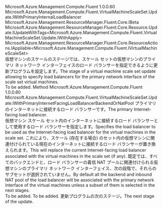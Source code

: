 <Type Name="IWithPrimaryLoadBalancer" FullName="Microsoft.Azure.Management.Compute.Fluent.VirtualMachineScaleSet.Update.IWithPrimaryLoadBalancer">
  <TypeSignature Language="C#" Value="public interface IWithPrimaryLoadBalancer : Microsoft.Azure.Management.Compute.Fluent.VirtualMachineScaleSet.Update.IWithPrimaryInternalLoadBalancer, Microsoft.Azure.Management.ResourceManager.Fluent.Core.IBeta, Microsoft.Azure.Management.ResourceManager.Fluent.Core.Resource.Update.IUpdateWithTags&lt;Microsoft.Azure.Management.Compute.Fluent.VirtualMachineScaleSet.Update.IWithApply&gt;, Microsoft.Azure.Management.ResourceManager.Fluent.Core.ResourceActions.IAppliable&lt;Microsoft.Azure.Management.Compute.Fluent.IVirtualMachineScaleSet&gt;" />
  <TypeSignature Language="ILAsm" Value=".class public interface auto ansi abstract IWithPrimaryLoadBalancer implements class Microsoft.Azure.Management.Compute.Fluent.VirtualMachineScaleSet.Update.IWithApply, class Microsoft.Azure.Management.Compute.Fluent.VirtualMachineScaleSet.Update.IWithAvailabilityZone, class Microsoft.Azure.Management.Compute.Fluent.VirtualMachineScaleSet.Update.IWithBootDiagnostics, class Microsoft.Azure.Management.Compute.Fluent.VirtualMachineScaleSet.Update.IWithCapacity, class Microsoft.Azure.Management.Compute.Fluent.VirtualMachineScaleSet.Update.IWithExtension, class Microsoft.Azure.Management.Compute.Fluent.VirtualMachineScaleSet.Update.IWithManagedDataDisk, class Microsoft.Azure.Management.Compute.Fluent.VirtualMachineScaleSet.Update.IWithManagedServiceIdentity, class Microsoft.Azure.Management.Compute.Fluent.VirtualMachineScaleSet.Update.IWithoutPrimaryLoadBalancer, class Microsoft.Azure.Management.Compute.Fluent.VirtualMachineScaleSet.Update.IWithoutPrimaryLoadBalancerBackend, class Microsoft.Azure.Management.Compute.Fluent.VirtualMachineScaleSet.Update.IWithoutPrimaryLoadBalancerNatPool, class Microsoft.Azure.Management.Compute.Fluent.VirtualMachineScaleSet.Update.IWithPrimaryInternalLoadBalancer, class Microsoft.Azure.Management.Compute.Fluent.VirtualMachineScaleSet.Update.IWithSku, class Microsoft.Azure.Management.Compute.Fluent.VirtualMachineScaleSet.Update.IWithUnmanagedDataDisk, class Microsoft.Azure.Management.ResourceManager.Fluent.Core.IBeta, class Microsoft.Azure.Management.ResourceManager.Fluent.Core.Resource.Update.IUpdateWithTags`1&lt;class Microsoft.Azure.Management.Compute.Fluent.VirtualMachineScaleSet.Update.IWithApply&gt;, class Microsoft.Azure.Management.ResourceManager.Fluent.Core.ResourceActions.IAppliable`1&lt;class Microsoft.Azure.Management.Compute.Fluent.IVirtualMachineScaleSet&gt;, class Microsoft.Azure.Management.ResourceManager.Fluent.Core.ResourceActions.IIndexable" />
  <TypeSignature Language="DocId" Value="T:Microsoft.Azure.Management.Compute.Fluent.VirtualMachineScaleSet.Update.IWithPrimaryLoadBalancer" />
  <TypeSignature Language="VB.NET" Value="Public Interface IWithPrimaryLoadBalancer&#xA;Implements IAppliable(Of IVirtualMachineScaleSet), IBeta, IUpdateWithTags(Of IWithApply), IWithPrimaryInternalLoadBalancer" />
  <TypeSignature Language="F#" Value="type IWithPrimaryLoadBalancer = interface&#xA;    interface IWithPrimaryInternalLoadBalancer&#xA;    interface IWithApply&#xA;    interface IAppliable&lt;IVirtualMachineScaleSet&gt;&#xA;    interface IIndexable&#xA;    interface IUpdateWithTags&lt;IWithApply&gt;&#xA;    interface IWithManagedDataDisk&#xA;    interface IWithUnmanagedDataDisk&#xA;    interface IWithSku&#xA;    interface IWithCapacity&#xA;    interface IWithExtension&#xA;    interface IWithoutPrimaryLoadBalancer&#xA;    interface IWithoutPrimaryLoadBalancerBackend&#xA;    interface IWithoutPrimaryLoadBalancerNatPool&#xA;    interface IWithManagedServiceIdentity&#xA;    interface IBeta&#xA;    interface IWithBootDiagnostics&#xA;    interface IWithAvailabilityZone" />
  <AssemblyInfo>
    <AssemblyName>Microsoft.Azure.Management.Compute.Fluent</AssemblyName>
    <AssemblyVersion>1.0.0.60</AssemblyVersion>
  </AssemblyInfo>
  <Interfaces>
    <Interface>
      <InterfaceName>Microsoft.Azure.Management.Compute.Fluent.VirtualMachineScaleSet.Update.IWithPrimaryInternalLoadBalancer</InterfaceName>
    </Interface>
    <Interface>
      <InterfaceName>Microsoft.Azure.Management.ResourceManager.Fluent.Core.IBeta</InterfaceName>
    </Interface>
    <Interface>
      <InterfaceName>Microsoft.Azure.Management.ResourceManager.Fluent.Core.Resource.Update.IUpdateWithTags&lt;Microsoft.Azure.Management.Compute.Fluent.VirtualMachineScaleSet.Update.IWithApply&gt;</InterfaceName>
    </Interface>
    <Interface>
      <InterfaceName>Microsoft.Azure.Management.ResourceManager.Fluent.Core.ResourceActions.IAppliable&lt;Microsoft.Azure.Management.Compute.Fluent.IVirtualMachineScaleSet&gt;</InterfaceName>
    </Interface>
  </Interfaces>
  <Docs>
    <summary>
            <span data-ttu-id="a65e5-101">仮想マシンのスケールのステージでは、スケール セットの仮想マシンのプライマリ ネットワーク インターフェイスのロード バランサーを指定できるように更新プログラムを設定します。</span><span class="sxs-lookup"><span data-stu-id="a65e5-101">The stage of a virtual machine scale set update allowing to specify load balancers for the primary network interface of the scale set virtual machines.</span></span>
            </summary>
    <remarks>To be added.</remarks>
  </Docs>
  <Members>
    <Member MemberName="WithExistingPrimaryInternetFacingLoadBalancer">
      <MemberSignature Language="C#" Value="public Microsoft.Azure.Management.Compute.Fluent.VirtualMachineScaleSet.Update.IWithPrimaryInternetFacingLoadBalancerBackendOrNatPool WithExistingPrimaryInternetFacingLoadBalancer (Microsoft.Azure.Management.Network.Fluent.ILoadBalancer loadBalancer);" />
      <MemberSignature Language="ILAsm" Value=".method public hidebysig newslot virtual instance class Microsoft.Azure.Management.Compute.Fluent.VirtualMachineScaleSet.Update.IWithPrimaryInternetFacingLoadBalancerBackendOrNatPool WithExistingPrimaryInternetFacingLoadBalancer(class Microsoft.Azure.Management.Network.Fluent.ILoadBalancer loadBalancer) cil managed" />
      <MemberSignature Language="DocId" Value="M:Microsoft.Azure.Management.Compute.Fluent.VirtualMachineScaleSet.Update.IWithPrimaryLoadBalancer.WithExistingPrimaryInternetFacingLoadBalancer(Microsoft.Azure.Management.Network.Fluent.ILoadBalancer)" />
      <MemberSignature Language="VB.NET" Value="Public Function WithExistingPrimaryInternetFacingLoadBalancer (loadBalancer As ILoadBalancer) As IWithPrimaryInternetFacingLoadBalancerBackendOrNatPool" />
      <MemberSignature Language="F#" Value="abstract member WithExistingPrimaryInternetFacingLoadBalancer : Microsoft.Azure.Management.Network.Fluent.ILoadBalancer -&gt; Microsoft.Azure.Management.Compute.Fluent.VirtualMachineScaleSet.Update.IWithPrimaryInternetFacingLoadBalancerBackendOrNatPool" Usage="iWithPrimaryLoadBalancer.WithExistingPrimaryInternetFacingLoadBalancer loadBalancer" />
      <MemberType>Method</MemberType>
      <AssemblyInfo>
        <AssemblyName>Microsoft.Azure.Management.Compute.Fluent</AssemblyName>
        <AssemblyVersion>1.0.0.60</AssemblyVersion>
      </AssemblyInfo>
      <ReturnValue>
        <ReturnType>Microsoft.Azure.Management.Compute.Fluent.VirtualMachineScaleSet.Update.IWithPrimaryInternetFacingLoadBalancerBackendOrNatPool</ReturnType>
      </ReturnValue>
      <Parameters>
        <Parameter Name="loadBalancer" Type="Microsoft.Azure.Management.Network.Fluent.ILoadBalancer" />
      </Parameters>
      <Docs>
        <param name="loadBalancer"><span data-ttu-id="a65e5-102">プライマリのインターネットに接続するロード バランサーです。</span><span class="sxs-lookup"><span data-stu-id="a65e5-102">The primary Internet-facing load balancer.</span></span></param>
        <summary>
            <span data-ttu-id="a65e5-103">仮想マシン スケール セット内のインターネットに接続するロード バランサーとして使用するロード バランサーを指定します。</span><span class="sxs-lookup"><span data-stu-id="a65e5-103">Specifies the load balancer to be used as the Internet-facing load balancer for the virtual machines in the scale set.</span></span>
            <span data-ttu-id="a65e5-104">これにより、スケール (存在する場合) のセット内の仮想マシンに関連付けられている現在のインターネットに接続するロード バランサーが置き換えられます。</span><span class="sxs-lookup"><span data-stu-id="a65e5-104">This will replace the current Internet-facing load balancer associated with the virtual machines in the scale set (if any).</span></span>
            <span data-ttu-id="a65e5-105">既定では、すべてのバックエンドと、ロード バランサーの着信 NAT プールに関連付けられる仮想マシンのプライマリ ネットワーク インターフェイス、次の段階で、それらのサブセットが選択されていません。</span><span class="sxs-lookup"><span data-stu-id="a65e5-105">By default all the backend and inbound NAT pool of the load balancer will be associated with the primary network interface of the virtual machines unless a subset of them is selected in the next stages.</span></span>
            </summary>
        <returns>To be added.</returns>
        <remarks>To be added.</remarks>
        <return><span data-ttu-id="a65e5-106">更新プログラムの次のステージ。</span><span class="sxs-lookup"><span data-stu-id="a65e5-106">The next stage of the update.</span></span></return>
      </Docs>
    </Member>
  </Members>
</Type>